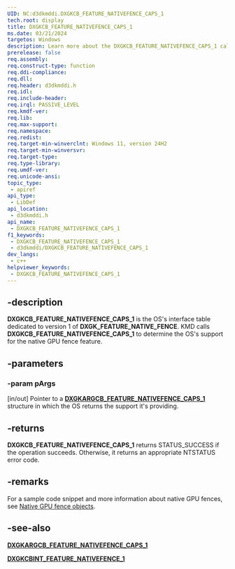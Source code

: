 ```yaml
---
UID: NC:d3dkmddi.DXGKCB_FEATURE_NATIVEFENCE_CAPS_1
tech.root: display
title: DXGKCB_FEATURE_NATIVEFENCE_CAPS_1
ms.date: 03/21/2024
targetos: Windows
description: Learn more about the DXGKCB_FEATURE_NATIVEFENCE_CAPS_1 callback function.
prerelease: false
req.assembly: 
req.construct-type: function
req.ddi-compliance: 
req.dll: 
req.header: d3dkmddi.h
req.idl: 
req.include-header: 
req.irql: PASSIVE_LEVEL
req.kmdf-ver: 
req.lib: 
req.max-support: 
req.namespace: 
req.redist: 
req.target-min-winverclnt: Windows 11, version 24H2
req.target-min-winversvr: 
req.target-type: 
req.type-library: 
req.umdf-ver: 
req.unicode-ansi: 
topic_type:
 - apiref
api_type:
 - LibDef
api_location:
 - d3dkmddi.h
api_name:
 - DXGKCB_FEATURE_NATIVEFENCE_CAPS_1
f1_keywords:
 - DXGKCB_FEATURE_NATIVEFENCE_CAPS_1
 - d3dkmddi/DXGKCB_FEATURE_NATIVEFENCE_CAPS_1
dev_langs:
 - c++
helpviewer_keywords:
 - DXGKCB_FEATURE_NATIVEFENCE_CAPS_1
---
```


## -description

**DXGKCB_FEATURE_NATIVEFENCE_CAPS_1** is the OS's interface table dedicated to version 1 of **DXGK_FEATURE_NATIVE_FENCE**. KMD calls **DXGKCB_FEATURE_NATIVEFENCE_CAPS_1** to determine the OS's support for the native GPU fence feature.

## -parameters

### -param pArgs

[in/out] Pointer to a [**DXGKARGCB_FEATURE_NATIVEFENCE_CAPS_1**](ns-d3dkmddi-_dxgkargcb_feature_nativefence_caps_1.md) structure in which the OS returns the support it's providing.

## -returns

**DXGKCB_FEATURE_NATIVEFENCE_CAPS_1** returns STATUS_SUCCESS if the operation succeeds. Otherwise, it returns an appropriate NTSTATUS error code.

## -remarks

For a sample code snippet and more information about native GPU fences, see [Native GPU fence objects](/windows-hardware/drivers/display/native-gpu-fence-objects).

## -see-also

[**DXGKARGCB_FEATURE_NATIVEFENCE_CAPS_1**](ns-d3dkmddi-_dxgkargcb_feature_nativefence_caps_1.md)

[**DXGKCBINT_FEATURE_NATIVEFENCE_1**](ns-d3dkmddi-_dxgkcbint_feature_nativefence_1.md)
